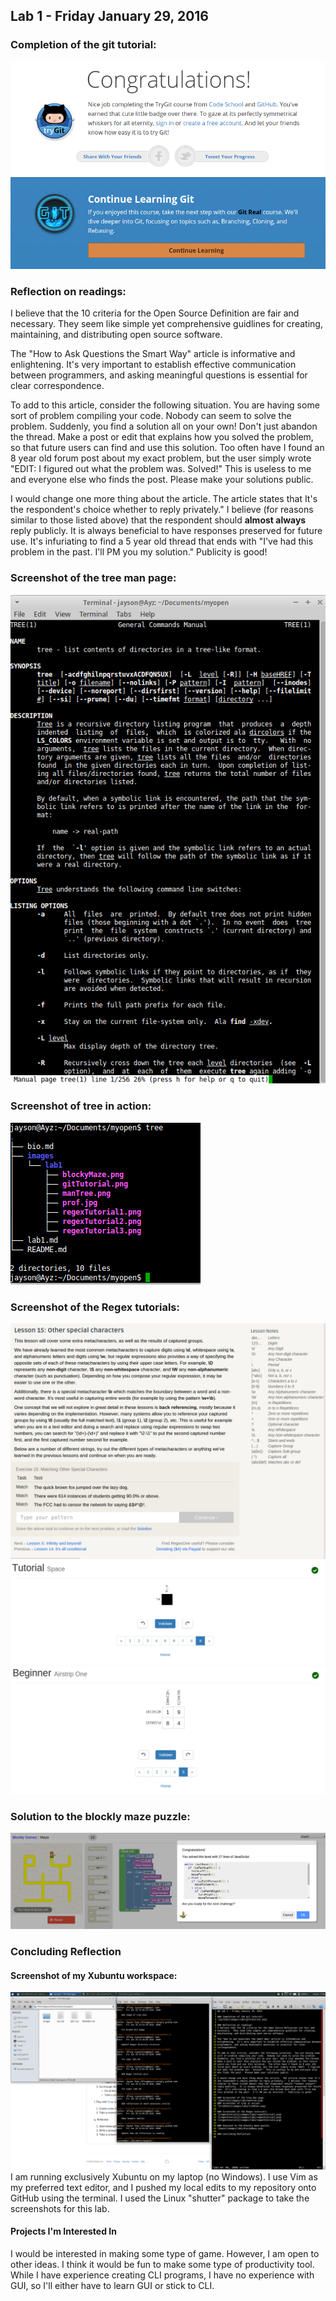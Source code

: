 ## Lab 1 - Friday January 29, 2016

### Completion of the git tutorial:
![github](images/lab1/gitTutorial.png)

### Reflection on readings:
I believe that the 10 criteria for the Open Source Definition are fair and
necessary.  They seem like simple yet comprehensive guidlines for creating,
maintaining, and distributing open source software.

The "How to Ask Questions the Smart Way" article is informative and
enlightening.  It's very important to establish effective communication between
programmers, and asking meaningful questions is essential for clear
correspondence.

To add to this article, consider the following situation.  You are having some
sort of problem compiling your code.  Nobody can seem to solve the problem.
Suddenly, you find a solution all on your own!  Don't just abandon the thread.
Make a post or edit that explains how you solved the problem, so that future
users can find and use this solution.  Too often have I found an 8 year old
forum post about my exact problem, but the user simply wrote "EDIT:  I figured
out what the problem was.  Solved!"  This is useless to me and everyone else
who finds the post.  Please make your solutions public.

I would change one more thing about the article.  The article states that It's
the respondent's choice whether to reply privately."  I believe (for reasons
similar to those listed above) that the respondent should **almost always**
reply publicly.  It is always beneficial to have responses preserved for future
use.  It's infuriating to find a 5 year old thread that ends with "I've had
this problem in the past.  I'll PM you my solution."  Publicity is good!

### Screenshot of the tree man page:
![manTree](images/lab1/manTree.png)
### Screenshot of tree in action:
![treeExec](images/lab1/treeExec.png)

### Screenshot of the Regex tutorials:
![regexTutorial1](images/lab1/regexTutorial1.png)
![regexTutorial2](images/lab1/regexTutorial2.png)
![regexTutorial3](images/lab1/regexTutorial3.png)

### Solution to the blockly maze puzzle:
![maze](images/lab1/blockyMaze.png)

### Concluding Reflection
#### Screenshot of my Xubuntu workspace:
![workspace](images/lab1/workspace.png)
I am running exclusively Xubuntu on my laptop (no Windows).  I use Vim as my
preferred text editor, and I pushed my local edits to my repository onto GitHub
using the terminal.  I used the Linux "shutter" package to take the screenshots
for this lab.

#### Projects I'm Interested In
I would be interested in making some type of game.  However, I am open to other
ideas.  I think it would be fun to make some type of productivity tool.  While
I have experience creating CLI programs, I have no experience with GUI, so I'll
either have to learn GUI or stick to CLI.
